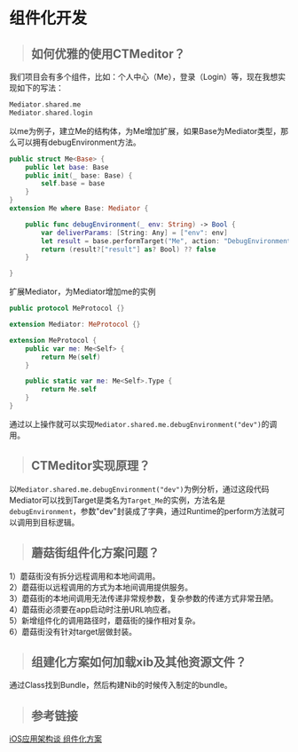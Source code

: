 # 组件化开发

>## 如何优雅的使用CTMeditor？

我们项目会有多个组件，比如：个人中心（Me），登录（Login）等，现在我想实现如下的写法：
```swift
Mediator.shared.me
Mediator.shared.login
```
以me为例子，建立Me的结构体，为Me增加扩展，如果Base为Mediator类型，那么可以拥有debugEnvironment方法。
```swift
public struct Me<Base> {
    public let base: Base
    public init(_ base: Base) {
        self.base = base
    }
}
extension Me where Base: Mediator {

    public func debugEnvironment(_ env: String) -> Bool {
    	var deliverParams: [String: Any] = ["env": env]
        let result = base.performTarget("Me", action: "DebugEnvironment", params: deliverParams) as? [String: Any]
        return (result?["result"] as? Bool) ?? false
    }

}
```
扩展Mediator，为Mediator增加me的实例
```swift
public protocol MeProtocol {}

extension Mediator: MeProtocol {}

extension MeProtocol {
    public var me: Me<Self> {
        return Me(self)
    }

    public static var me: Me<Self>.Type {
        return Me.self
    }
}
```
通过以上操作就可以实现`Mediator.shared.me.debugEnvironment("dev")`的调用。

>## CTMeditor实现原理？

以`Mediator.shared.me.debugEnvironment("dev")`为例分析，通过这段代码Mediator可以找到Target是类名为`Target_Me`的实例，方法名是`debugEnvironment`，参数"dev"封装成了字典，通过Runtime的perform方法就可以调用到目标逻辑。

>## 蘑菇街组件化方案问题？

1）蘑菇街没有拆分远程调用和本地间调用。  
2）蘑菇街以远程调用的方式为本地间调用提供服务。  
3）蘑菇街的本地间调用无法传递非常规参数，复杂参数的传递方式非常丑陋。  
4）蘑菇街必须要在app启动时注册URL响应者。  
5）新增组件化的调用路径时，蘑菇街的操作相对复杂。  
6）蘑菇街没有针对target层做封装。

>## 组建化方案如何加载xib及其他资源文件？

通过Class找到Bundle，然后构建Nib的时候传入制定的bundle。

>## 参考链接

[iOS应用架构谈 组件化方案](https://casatwy.com/iOS-Modulization.html)  